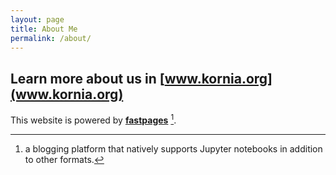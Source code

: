 ```yaml
---
layout: page
title: About Me
permalink: /about/
---
```


## Learn more about us in **[www.kornia.org](www.kornia.org)**

This website is powered by **[fastpages](https://github.com/fastai/fastpages)** [^1].



[^1]:a blogging platform that natively supports Jupyter notebooks in addition to other formats.
